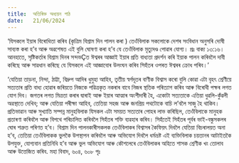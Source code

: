 ```yaml
---
title:  অতিৰিক্ত অধ্যয়ন পাঠ
date:   21/06/2024
---
```


‘যিসকলে ইয়াৰ বিৰোধিতা কৰিব (কৃত্ৰিম বিশ্ৰাম দিন পালন কৰা ) তেওঁবিলাক সকলোকে দেশৰ সংবিধান অনুসৰি দোষী সাব্যস্ত কৰা হ’ব আৰু অৱশেষত এই বুলি ঘোষণা কৰা হ’ব যে তেওঁবিলাক মৃত্যুদণ্ড পোৱাৰ যোগ্য। প্ৰঃ বাক্য ১৩:১৬। আনহাতে, সৃষ্টিকৰ্তাৰ বিশ্ৰাম দিনৰ সন্দভÇত ঈশ্বৰৰ আজ্ঞাই ইয়াৰ প্ৰতি বাধ্যতা প্ৰদৰ্শন কৰি ইয়াক পালন কৰিবলৈ দাবী কৰিছে আৰু সাৱধান কৰিছে যে যিসকলে এই আজ্ঞাবোৰ উলংঘন কৰিব সিহঁতৰ ওপৰত ঈশ্বৰৰ ক্ৰোধ পৰিব।’

‘যেতিয়া তাড়না, নিন্দা, ঠাট্টা, বিদ্ৰুপ আদিৰ ধুমুহা আহিব, তৃতীয় স্বৰ্গদূতৰ বাণীক বিশ্বাস কৰো বুলি কোৱা এটা বৃহৎ শ্ৰেণীয়ে সত্যতাৰ প্ৰতি বাধ্য হোৱাৰ জৰিয়তে নিজকে পৱিত্ৰকৃত নকৰাৰ বাবে নিজৰ স্থতিক পৰিত্যাগ কৰিব আৰু বিৰোধী পক্ষৰ লগত যোগ দিব। জগতৰ লগত মিত্ৰতা কৰাৰ দ্বাৰাই আৰু ইয়াৰ আত্মাৰ অংশীদাৰী হৈ, একোটা সত্যতাকে এতিয়া ধুৱলি-কুঁৱলী অৱস্থাতে দেখিব; আৰু যেতিয়া পৰীক্ষা আহিব, তেতিয়া সহজ আৰু জনপ্ৰিয় পথটোকে বাচি ল’বলৈ সাজু হৈ থাকিব। প্ৰতিভাৱান আৰু সুখ্যাতি সম্পন্ন মানুহবিলাক যিসকল এটা সময়ত সত্যতাৰ পোহৰ লাভ কৰিছিল, তেওঁবিলাকে মানুহক প্ৰতাৰণা কৰিবলৈ আৰু বিপথে পৰিচালিত কৰিবলৈ সিহঁতৰ শক্তি ব্যৱহাৰ কৰিব। সিহঁতেই সিহঁতৰ পূৰ্বৰ ভাই-বন্ধুসকলৰ ঘোৰ শত্ৰুত পৰিণত হ’ব। বিশ্ৰাম দিন পালনকাৰীসকলক তেওঁবিলাকৰ বিশ্বাসৰ কৈফিয়ৎ দিবলৈ যেতিয়া বিচৰালয়ত অনা হ’ব, তেতিয়া তেওঁবিলাকক ভুলকৈ উপস্থাপন কৰিবলৈ আৰু অভিযোগ দিবলৈ ধৰ্মভ্ৰষ্ট এই ব্যক্তিবিলাক চয়তানৰ আটাইতকৈ উপযুক্ত, যোগ্যবান প্ৰতিনিধি হ’ব আৰু ভুল অভিযোগ আৰু কৌশলেৰে তেওঁবিলাকৰ অহিতে শাসক শ্ৰেণীক খং তোলাব আৰু উত্তেজিত কৰিব. মহা বিবাদ, ৬০৪, ৬০৮ পৃঃ